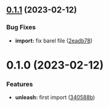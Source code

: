 

## [0.1.1](https://github.com/bamada/nestjs-unleash-sdk/compare/0.1.0...0.1.1) (2023-02-12)


### Bug Fixes

* **import:** fix barel file ([2eadb78](https://github.com/bamada/nestjs-unleash-sdk/commit/2eadb7898aa40249112d202d11482ebf465d96c2))

# 0.1.0 (2023-02-12)


### Features

* **unleash:** first import ([340588b](https://github.com/bamada/nestjs-unleash-sdk/commit/340588bcfce92af3a043580a3193d0af4ea01604))